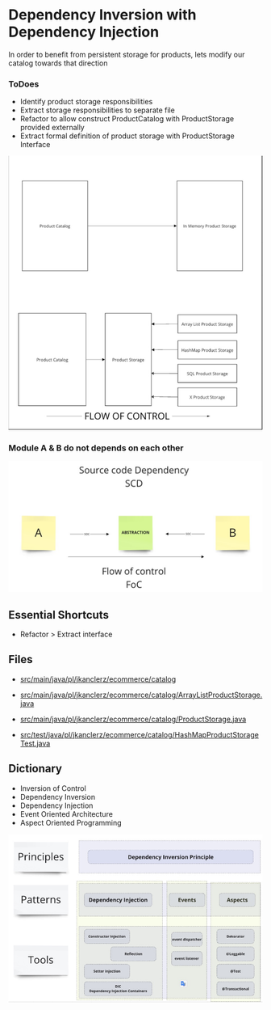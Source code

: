 # Dependency Inversion with Dependency Injection

In order to benefit from persistent storage for products, lets modify our catalog towards 
that direction

### ToDoes
- Identify product storage responsibilities
- Extract storage responsibilities to separate file
- Refactor to allow construct ProductCatalog with ProductStorage provided externally
- Extract formal definition of product storage with ProductStorage Interface

![Refactor stages](assets/04__refactor.jpg)

### Module A & B do not depends on each other

![Dependency graph](assets/04__scd-foc.jpg)

## Essential Shortcuts
* Refactor > Extract interface

## Files
* [src/main/java/pl/jkanclerz/ecommerce/catalog](../src/test/java/pl/jkanclerz/ecommerce/catalog)
* [src/main/java/pl/jkanclerz/ecommerce/catalog/ArrayListProductStorage.java](../src/main/java/pl/jkanclerz/ecommerce/catalog/ArrayListProductStorage.java)
* [src/main/java/pl/jkanclerz/ecommerce/catalog/ProductStorage.java](../src/main/java/pl/jkanclerz/ecommerce/catalog/ProductStorage.java)

* [src/test/java/pl/jkanclerz/ecommerce/catalog/HashMapProductStorageTest.java](../src/test/java/pl/jkanclerz/ecommerce/catalog/HashMapProductStorageTest.java)


## Dictionary
* Inversion of Control
* Dependency Inversion
* Dependency Injection
* Event Oriented Architecture
* Aspect Oriented Programming

![Dependency Inversion](assets/04__dip.jpg)